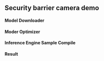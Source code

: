 ## Security barrier camera demo

#### Model Downloader

#### Moder Optimizer 

#### Inference Engine Sample Compile

#### Result
